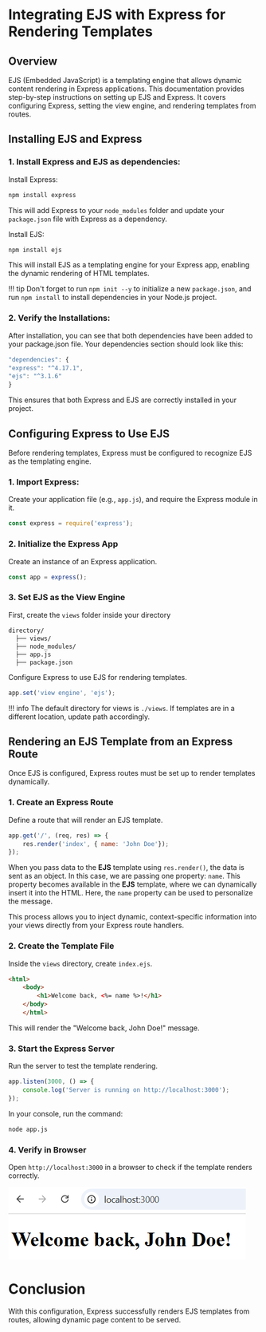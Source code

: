 # Integrating EJS with Express for Rendering Templates

## Overview

EJS (Embedded JavaScript) is a templating engine that allows dynamic content rendering in Express applications. This documentation provides step-by-step instructions on setting up EJS and Express. It covers configuring Express, setting the view engine, and rendering templates from routes.

## Installing EJS and Express

### 1. **Install** Express and EJS as dependencies:

Install Express:

```sh
npm install express
```

This will add Express to your ```node_modules``` folder and update your ```package.json``` file with Express as a dependency.

Install EJS:

```sh
npm install ejs
```

This will install EJS as a templating engine for your Express app, enabling the dynamic rendering of HTML templates.

!!! tip
    Don't forget to run ```npm init --y``` to initialize a new ```package.json```, and run ```npm install``` to install dependencies in your Node.js project.

### 2. Verify the Installations:
After installation, you can see that both dependencies have been added to your package.json file. Your dependencies section should look like this:


```js
"dependencies": {
"express": "^4.17.1",
"ejs": "^3.1.6"
}
```

This ensures that both Express and EJS are correctly installed in your project.

## Configuring Express to Use EJS 
Before rendering templates, Express must be configured to recognize EJS as the templating engine.

### 1. **Import Express**: 
Create your application file (e.g., ```app.js```), and require the Express module in it.


```js
const express = require('express');
```

### 2. **Initialize the Express App**
Create an instance of an Express application.


```js
const app = express();
```

### 3. **Set EJS as the View Engine** 


First, create the ```views``` folder inside your directory

```
directory/
  ├── views/
  ├── node_modules/
  ├── app.js
  ├── package.json
```

Configure Express to use EJS for rendering templates.
```js
app.set('view engine', 'ejs');
```

!!! info 
    The default directory for views is ```./views```. If templates are in a different location, update path accordingly.

## Rendering an EJS Template from an Express Route
Once EJS is configured, Express routes must be set up to render templates dynamically.

### 1. **Create an Express Route**
 Define a route that will render an EJS template.


```js
app.get('/', (req, res) => {
    res.render('index', { name: 'John Doe'});
});
```

When you pass data to the **EJS** template using ```res.render()```, the data is sent as an object. In this case, we are passing one property: ```name```. This property becomes available in the **EJS** template, where we can dynamically insert it into the HTML. Here, the ```name``` property can be used to personalize the message. 
    
This process allows you to inject dynamic, context-specific information into your views directly from your Express route handlers.

### 2. **Create the Template File**
 Inside the ```views``` directory, create ```index.ejs```.


```html
<html>
    <body>
        <h1>Welcome back, <%= name %>!</h1>
    </body>
    </html>
```


This will render the "Welcome back, John Doe!" message.

### 3. **Start the Express Server**
Run the server to test the template rendering.

```js
app.listen(3000, () => {
    console.log('Server is running on http://localhost:3000');
});
```

In your console, run the command:

```sh
node app.js
```

### 4. **Verify in Browser**

Open ```http://localhost:3000``` in a browser to check if the template renders correctly.


![Welcome back, John screenshot](./images/integration.png "This image shows the homepage of localhost:3000, with a message saying 'Welcome back, John Doe!'.")

# Conclusion
With this configuration, Express successfully renders EJS templates from routes, allowing dynamic page content to be served.